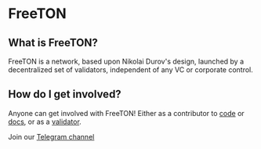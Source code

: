 # FreeTON 

## What is FreeTON?

FreeTON is a network, based upon Nikolai Durov's design, launched by a decentralized set of validators, independent of any VC or corporate control.

## How do I get involved?

Anyone can get involved with FreeTON! Either as a contributor to [code](github.com/ton-blockchain/ton) or [docs](https://github.com/freeton-project/docs), or as a [validator](./deployment.md).

Join our [Telegram channel](https://t.me/tondev_en)
